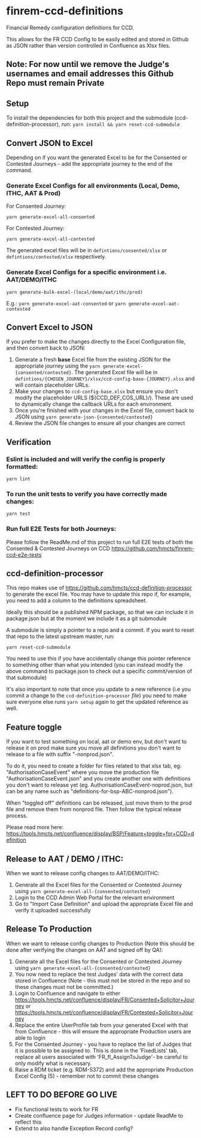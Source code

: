 # finrem-ccd-definitions
Financial Remedy configuration definitions for CCD.

This allows for the FR CCD Config to be easily edited and stored in Github as JSON rather than version controlled in Confluence as Xlsx files. 
 
## Note: For now until we remove the Judge's usernames and email addresses this Github Repo must remain Private

## Setup

To install the dependencies for both this project and the submodule (ccd-definition-processor), run:
`yarn install && yarn reset-ccd-submodule` 

## Convert JSON to Excel

Depending on if you want the generated Excel to be for the Consented or Contested Journeys - add the appropriate journey to the end of the command.

### Generate Excel Configs for all environments (Local, Demo, ITHC, AAT & Prod)

For Consented Journey: 
```
yarn generate-excel-all-consented
```
For Contested Journey:
```
yarn generate-excel-all-contested
```

The generated excel files will be in `defintions/consented/xlsx` or `defintions/contested/xlsx` respectively. 

### Generate Excel Configs for a specific environment i.e. AAT/DEMO/ITHC
```
yarn generate-bulk-excel-(local/demo/aat/ithc/prod)
```

E.g.:
`yarn generate-excel-aat-consented`
or 
`yarn generate-excel-aat-contested`


## Convert Excel to JSON

If you prefer to make the changes directly to the Excel Configuration file, and then convert back to JSON:

1) Generate a fresh **base** Excel file from the existing JSON for the appropriate journey using the `yarn generate-excel-{consented/contested}`. The generated Excel file will be in `defintions/{CHOSEN_JOURNEY}/xlsx/ccd-config-base-{JOURNEY}.xlsx` and will contain placeholder URLs.
2) Make your changes to `ccd-config-base.xlsx` but ensure you don't modify the placeholder URLS (${CCD_DEF_COS_URL}/). These are used to dynamically change the callback URLs for each environment.
3) Once you're finished with your changes in the Excel file, convert back to JSON using `yarn generate-json-{consented/contested}`
4) Review the JSON file changes to ensure all your changes are correct

## Verification

### Eslint is included and will verify the config is properly formatted:

`yarn lint`

### To run the unit tests to verify you have correctly made changes:

`yarn test`

### Run full E2E Tests for both Journeys:

Please follow the ReadMe.md of this project to run full E2E tests of both the Consented & Contested Journeys on CCD
https://github.com/hmcts/finrem-ccd-e2e-tests


## ccd-definition-processor

This repo makes use of https://github.com/hmcts/ccd-definition-processor to generate the excel file. You may have to update this repo if, for example, you need to add a column to the definitions spreadsheet.

Ideally this should be a published NPM package, so that we can include it in package.json but at the moment we include it as a git submodule

A submodule is simply a pointer to a repo and a commit. If you want to reset that repo to the latest upstream master, run:

```
yarn reset-ccd-submodule
```

You need to use this if you have accidentally change this pointer reference to something other than what you intended (you can instead modify the above command to package.json to check out a specific commit/version of that submodule)

It's also important to note that once you update to a new reference (i.e you commit a change to the `ccd-definition-processor` _file_) you need to make sure everyone else runs `yarn setup` again to get the updated reference as well.

## Feature toggle
If you want to test something on local, aat or demo env, but don't want to release it on prod make sure you move 
all definitions you don't want to release to a file with suffix "-nonprod.json".

To do it, you need to create a folder for files related to that xlsx tab, eg: "AuthorisationCaseEvent" where you move 
the production file "AuthorisationCaseEvent.json" and you create another one with definitions you don't want to release 
yet (eg. AuthorisationCaseEvent-noprod.json, but can be any name such as "definitions-for-bsp-ABC-nonprod.json").

When "toggled off" definitions can be released, just move them to the prod file and remove them from nonprod file.
Then follow the typical release process.

Please read more here:
https://tools.hmcts.net/confluence/display/BSP/Feature+toggle+for+CCD+definition

## Release to AAT / DEMO / ITHC:

When we want to release config changes to AAT/DEMO/ITHC:

1) Generate all the Excel files for the Consented or Contested Journey using `yarn generate-excel-all-{consented/contested}`
3) Login to the CCD Admin Web Portal for the relevant environment
4) Go to "Import Case Definition" and upload the appropriate Excel file and verify it uploaded successfully

## Release To Production

When we want to release config changes to Production (Note this should be done after verifying the changes on AAT and signed off by QA):

1) Generate all the Excel files for the Consented or Contested Journey using `yarn generate-excel-all-{consented/contested}`
2) You now need to replace the test Judges' data with the correct data stored in Confluence (Note - this must not be stored in the repo and so these changes must not be committed.)
3) Login to Confluence and navigate to either https://tools.hmcts.net/confluence/display/FR/Consented+Solicitor+Journey or https://tools.hmcts.net/confluence/display/FR/Contested+Solicitor+Journey 
4) Replace the entire UserProfile tab from your generated Excel with that from Confluence - this will ensure the appropriate Production users are able to login
5) For the Consented Journey - you have to replace the list of Judges that it is possible to be assigned to. This is done in the 'FixedLists' tab,
replace all users associated with 'FR_fl_AssignToJudge'- be careful to only modify what is necessary.
5) Raise a RDM ticket (e.g. RDM-5372) and add the appropriate Production Excel Config (5) - remember not to commit these changes

## LEFT TO DO BEFORE GO LIVE

- Fix functional tests to work for FR
- Create confluence page for Judges information - update ReadMe to reflect this
- Extend to also handle Exception Record config?
